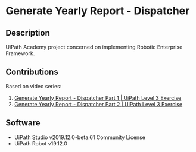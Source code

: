 # Generate Yearly Report - Dispatcher

## Description

UiPath Academy project concerned on implementing Robotic Enterprise Framework.

## Contributions

Based on video series:
1. [Generate Yearly Report - Dispatcher Part 1 | UiPath Level 3 Exercise](https://www.youtube.com/watch?v=thGZkHaYmIY)
2. [Generate Yearly Report - Dispatcher Part 2 | UiPath Level 3 Exercise](https://www.youtube.com/watch?v=obSZqT6m_9E)

## Software

* UiPath Studio v2019.12.0-beta.61 Community License
* UiPath Robot v19.12.0